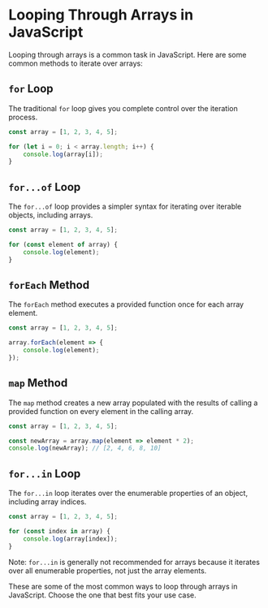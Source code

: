 # Looping Through Arrays in JavaScript

Looping through arrays is a common task in JavaScript. Here are some common methods to iterate over arrays:

## `for` Loop

The traditional `for` loop gives you complete control over the iteration process.

```javascript
const array = [1, 2, 3, 4, 5];

for (let i = 0; i < array.length; i++) {
    console.log(array[i]);
}
```

## `for...of` Loop

The `for...of` loop provides a simpler syntax for iterating over iterable objects, including arrays.

```javascript
const array = [1, 2, 3, 4, 5];

for (const element of array) {
    console.log(element);
}
```

## `forEach` Method

The `forEach` method executes a provided function once for each array element.

```javascript
const array = [1, 2, 3, 4, 5];

array.forEach(element => {
    console.log(element);
});
```

## `map` Method

The `map` method creates a new array populated with the results of calling a provided function on every element in the calling array.

```javascript
const array = [1, 2, 3, 4, 5];

const newArray = array.map(element => element * 2);
console.log(newArray); // [2, 4, 6, 8, 10]
```

## `for...in` Loop

The `for...in` loop iterates over the enumerable properties of an object, including array indices.

```javascript
const array = [1, 2, 3, 4, 5];

for (const index in array) {
    console.log(array[index]);
}
```

Note: `for...in` is generally not recommended for arrays because it iterates over all enumerable properties, not just the array elements.

These are some of the most common ways to loop through arrays in JavaScript. Choose the one that best fits your use case.